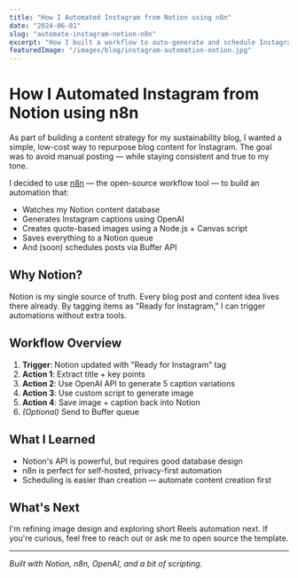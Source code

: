 ```yaml
---
title: "How I Automated Instagram from Notion using n8n"
date: "2024-06-01"
slug: "automate-instagram-notion-n8n"
excerpt: "How I built a workflow to auto-generate and schedule Instagram content from Notion using n8n — saving hours each week."
featuredImage: "/images/blog/instagram-automation-notion.jpg"
---
```


# How I Automated Instagram from Notion using n8n

As part of building a content strategy for my sustainability blog, I wanted a simple, low-cost way to repurpose blog content for Instagram. The goal was to avoid manual posting — while staying consistent and true to my tone.

I decided to use [n8n](https://n8n.io) — the open-source workflow tool — to build an automation that:

- Watches my Notion content database
- Generates Instagram captions using OpenAI
- Creates quote-based images using a Node.js + Canvas script
- Saves everything to a Notion queue
- And (soon) schedules posts via Buffer API

## Why Notion?

Notion is my single source of truth. Every blog post and content idea lives there already. By tagging items as "Ready for Instagram," I can trigger automations without extra tools.

## Workflow Overview

1. **Trigger**: Notion updated with "Ready for Instagram" tag  
2. **Action 1**: Extract title + key points  
3. **Action 2**: Use OpenAI API to generate 5 caption variations  
4. **Action 3**: Use custom script to generate image  
5. **Action 4**: Save image + caption back into Notion  
6. *(Optional)* Send to Buffer queue

## What I Learned

- Notion's API is powerful, but requires good database design
- n8n is perfect for self-hosted, privacy-first automation
- Scheduling is easier than creation — automate content creation first

## What's Next

I'm refining image design and exploring short Reels automation next. If you're curious, feel free to reach out or ask me to open source the template.

---

*Built with Notion, n8n, OpenAI, and a bit of scripting.*
